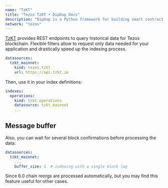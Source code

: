 ```yaml
---
name: "TzKT"
title: "Tezos TzKT • DipDup Docs"
description: "DipDup is a Python framework for building smart contract indexers. It helps developers focus on business logic instead of writing a boilerplate to store and serve data."
network: "tezos"
---
```


[TzKT](https://api.tzkt.io/) provides REST endpoints to query historical data for Tezos blockchain. Flexible filters allow to request only data needed for your application and drastically speed up the indexing process.

```yaml [dipdup.yaml]
datasources:
  tzkt_mainnet:
    kind: tezos.tzkt
    url: https://api.tzkt.io
```

Then, use it in your index definitions:

```yaml [dipdup.yaml]
indexes:
  operations:
    kind: tzkt.operations
    datasource: tzkt_mainnet
    ...
```

## Message buffer

Also, you can wait for several block confirmations before processing the data:

```yaml [dipdup.yaml]
datasources:
  tzkt_mainnet:
    ...
    buffer_size: 1  # indexing with a single block lag
```

Since 6.0 chain reorgs are processed automatically, but you may find this feature useful for other cases.
